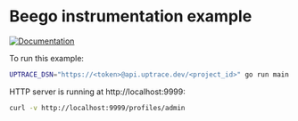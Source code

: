 # Beego instrumentation example

[![Documentation](https://img.shields.io/badge/uptrace-documentation-informational)](https://docs.uptrace.dev/go/opentelemetry-beego/)

To run this example:

```bash
UPTRACE_DSN="https://<token>@api.uptrace.dev/<project_id>" go run main.go
```

HTTP server is running at http://localhost:9999:

```bash
curl -v http://localhost:9999/profiles/admin
```
